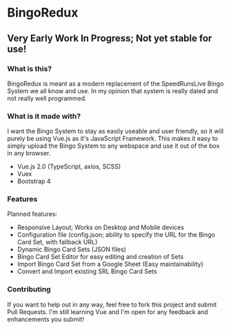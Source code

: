 # BingoRedux

## Very Early Work In Progress; Not yet stable for use!

### What is this?

BingoRedux is meant as a modern replacement of the SpeedRunsLive Bingo System we all know and use.
In my opinion that system is really dated and not really well programmed.


### What is it made with?

I want the Bingo System to stay as easily useable and user friendly, so it will purely be using Vue.js as it's JavaScript Framework.
This makes it easy to simply upload the Bingo System to any webspace and use it out of the box in any browser.

- Vue.js 2.0 (TypeScript, axios, SCSS)
- Vuex
- Bootstrap 4


### Features

Planned features:

- Responsive Layout; Works on Desktop and Mobile devices
- Configuration file (config.json; ability to specify the URL for the Bingo Card Set, with fallback URL)
- Dynamic Bingo Card Sets (JSON files)
- Bingo Card Set Editor for easy editing and creation of Sets
- Import Bingo Card Set from a Google Sheet (Easy maintainability)
- Convert and Import existing SRL Bingo Card Sets


### Contributing

If you want to help out in any way, feel free to fork this project and submit Pull Requests.
I'm still learning Vue and I'm open for any feedback and enhancements you submit!